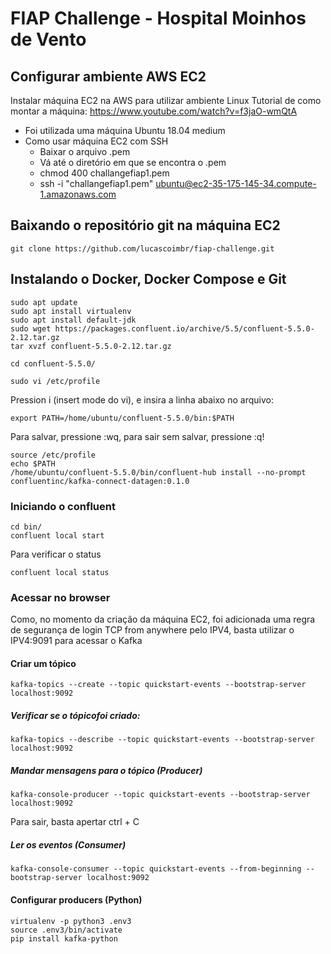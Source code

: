 # FIAP Challenge - Hospital Moinhos de Vento

## Configurar ambiente AWS EC2

Instalar máquina EC2 na AWS para utilizar ambiente Linux
Tutorial de como montar a máquina: https://www.youtube.com/watch?v=f3jaO-wmQtA
- Foi utilizada uma máquina Ubuntu 18.04 medium
- Como usar máquina EC2 com SSH
    - Baixar o arquivo .pem
    - Vá até o diretório em que se encontra o .pem
    - chmod 400 challangefiap1.pem
    -  ssh -i "challangefiap1.pem" ubuntu@ec2-35-175-145-34.compute-1.amazonaws.com

##  Baixando o repositório git na máquina EC2

    git clone https://github.com/lucascoimbr/fiap-challenge.git
##  Instalando o Docker, Docker Compose e Git
    sudo apt update
    sudo apt install virtualenv
    sudo apt install default-jdk
    sudo wget https://packages.confluent.io/archive/5.5/confluent-5.5.0-2.12.tar.gz
    tar xvzf confluent-5.5.0-2.12.tar.gz

    cd confluent-5.5.0/
    
    sudo vi /etc/profile

Pression i  (insert mode do vi), e insira a linha abaixo no arquivo:

    export PATH=/home/ubuntu/confluent-5.5.0/bin:$PATH

Para salvar, pressione :wq, para sair sem salvar, pressione :q!

    source /etc/profile
    echo $PATH
    /home/ubuntu/confluent-5.5.0/bin/confluent-hub install --no-prompt confluentinc/kafka-connect-datagen:0.1.0


###  Iniciando o confluent

    cd bin/
    confluent local start

Para verificar o status

    confluent local status

###  Acessar no browser

Como, no momento da criação da máquina EC2, foi adicionada uma regra de segurança de login TCP from anywhere pelo IPV4, basta utilizar o IPV4:9091 para acessar o Kafka

####  Criar um tópico 

    kafka-topics --create --topic quickstart-events --bootstrap-server localhost:9092

##### Verificar se o tópicofoi criado:

    kafka-topics --describe --topic quickstart-events --bootstrap-server localhost:9092

##### Mandar mensagens para o tópico (Producer)

    kafka-console-producer --topic quickstart-events --bootstrap-server localhost:9092

Para sair, basta apertar ctrl + C

##### Ler os eventos (Consumer)

    kafka-console-consumer --topic quickstart-events --from-beginning --bootstrap-server localhost:9092

#### Configurar producers (Python)

    virtualenv -p python3 .env3
    source .env3/bin/activate
    pip install kafka-python
